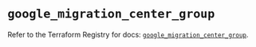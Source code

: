 # `google_migration_center_group`

Refer to the Terraform Registry for docs: [`google_migration_center_group`](https://registry.terraform.io/providers/hashicorp/google/6.27.0/docs/resources/migration_center_group).
